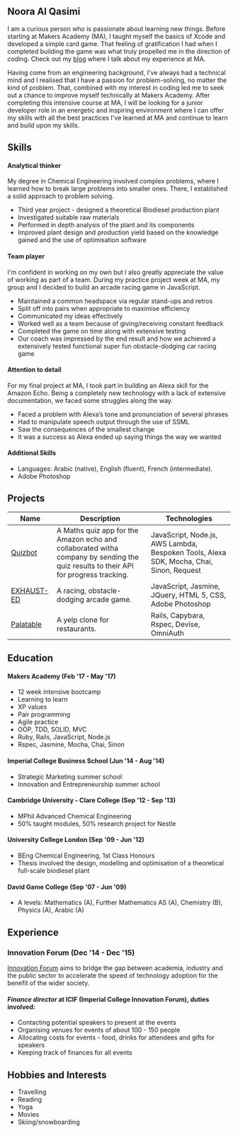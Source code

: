 ## Noora Al Qasimi

I am a curious person who is passionate about learning new things. Before starting at Makers Academy (MA), I taught myself the basics of Xcode and developed a simple card game. That feeling of gratification I had when I completed building the game was what truly propelled me in the direction of coding. Check out my [blog](https://medium.com/@n.k.alqasimi) where I talk about my experience at MA.

Having come from an engineering background, I've always had a technical mind and I realised that I have a passion for problem-solving, no matter the kind of problem. That, combined with my interest in coding led me to seek out a chance to improve myself technically at Makers Academy. After completing this intensive course at MA, I will be looking for a junior developer role in an energetic and inspiring environment where I can offer my skills with all the best practices I've learned at MA and continue to learn and build upon my skills.

## Skills

#### Analytical thinker

My degree in Chemical Engineering involved complex problems, where I learned how to break large problems into smaller ones. There, I established a solid approach to problem solving.
-	Third year project - designed a theoretical Biodiesel production plant
-	Investigated suitable raw materials
-	Performed in depth analysis of the plant and its components
-	Improved plant design and production yield based on the knowledge gained and the use of optimisation software

#### Team player

I'm confident in working on my own but I also greatly appreciate the value of working as part of a team. During my practice project week at MA, my group and I decided to build an arcade racing game in JavaScript.
-	Maintained a common headspace via regular stand-ups and retros
-	Split off into pairs when appropriate to maximise efficiency
-	Communicated my ideas effectively 
- Worked well as a team because of giving/receiving constant feedback 
-	Completed the game on time along with extensive testing
-	Our coach was impressed by the end result and how we achieved a extensively tested functional super fun obstacle-dodging car racing game

#### Attention to detail

For my final project at MA, I took part in building an Alexa skill for the Amazon Echo. Being a completely new technology with a lack of extensive documentation, we faced some struggles along the way.
-	Faced a problem with Alexa’s tone and pronunciation of several phrases 
-	Had to manipulate speech output through the use of SSML
-	Saw the consequences of the smallest change
-	It was a success as Alexa ended up saying things the way we wanted

#### Additional Skills
- Languages: Arabic (native), English (fluent), French (intermediate).
- Adobe Photoshop

## Projects

Name | Description | Technologies
---- | ----------- | ------------
[Quizbot](https://github.com/Noora-q/quizbot-alexa) | A Maths quiz app for the Amazon echo and collaborated witha company by sending the quiz results to their API for progress tracking. | JavaScript, Node.js, AWS Lambda, Bespoken Tools, Alexa SDK, Mocha, Chai, Sinon, Request
[EXHAUST-ED ](https://github.com/Noora-q/EXHAUST-ED) | A racing, obstacle-dodging arcade game. | JavaScript, Jasmine, JQuery, HTML 5, CSS, Adobe Photoshop
[Palatable](https://github.com/ledleds/palatable) | A yelp clone for restaurants. | Rails, Capybara, Rspec, Devise, OmniAuth

## Education

#### Makers Academy (Feb '17 - May '17)
- 12 week intensive bootcamp
- Learning to learn
- XP values
- Pair programming
- Agile practice
- OOP, TDD, SOLID, MVC
- Ruby, Rails, JavaScript, Node.js
- Rspec, Jasmine, Mocha, Chai, Sinon

#### Imperial College Business School (Jun '14 - Aug '14)
- Strategic Marketing summer school
- Innovation and Entrepreneurship summer school

#### Cambridge University - Clare College (Sep '12 - Sep '13)
- MPhil Advanced Chemical Engineering
- 50% taught modules, 50% research project for Nestle

#### University College London	(Sep '09 - Jun '12)
- BEng Chemical Engineering, 1st Class Honours
- Thesis involved the design, modelling and optimisation of a theoretical full-scale biodiesel plant

#### David Game College	(Sep '07 - Jun '09)
- A levels: Mathematics (A), Further Mathematics AS (A), Chemistry (B), Physics (A), Arabic (A)

## Experience

### **Innovation Forum (Dec '14 - Dec '15)**
[Innovation Forum](http://inno-forum.org) aims to bridge the gap between academia, industry and the public sector to accelerate the speed of technology adoption for the benefit of the wider society. 
#### *Finance director* at ICIF (Imperial College Innovation Forum), duties involved:
- Contacting potential speakers to present at the events
- Organising venues for events of about 100 - 150 people
- Allocating costs for events - food, drinks for attendees and gifts for speakers
- Keeping track of finances for all events

## Hobbies and Interests
- Travelling
- Reading
- Yoga
- Movies
- Skiing/snowboarding

